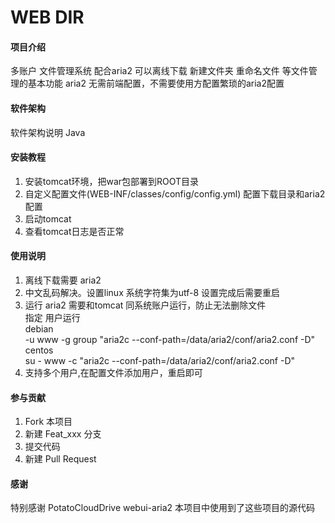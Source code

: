 # WEB DIR

#### 项目介绍
多账户 文件管理系统 配合aria2 可以离线下载
新建文件夹 重命名文件 等文件管理的基本功能
aria2 无需前端配置，不需要使用方配置繁琐的aria2配置


#### 软件架构
软件架构说明 Java


#### 安装教程

1. 安装tomcat环境，把war包部署到ROOT目录
2. 自定义配置文件(WEB-INF/classes/config/config.yml) 配置下载目录和aria2配置
3. 启动tomcat
4. 查看tomcat日志是否正常

#### 使用说明

1. 离线下载需要 aria2 
2. 中文乱码解决。设置linux 系统字符集为utf-8 设置完成后需要重启
3. 运行 aria2 需要和tomcat 同系统账户运行，防止无法删除文件  
   指定 用户运行  
   debian  
   -u www  -g group "aria2c --conf-path=/data/aria2/conf/aria2.conf -D"  
   centos    
   su - www -c "aria2c --conf-path=/data/aria2/conf/aria2.conf -D"  
4. 支持多个用户,在配置文件添加用户，重启即可
#### 参与贡献

1. Fork 本项目
2. 新建 Feat_xxx 分支
3. 提交代码
4. 新建 Pull Request

#### 感谢

特别感谢 PotatoCloudDrive webui-aria2  本项目中使用到了这些项目的源代码
